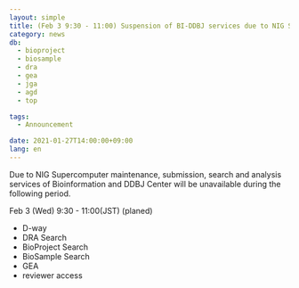 ```yaml
---
layout: simple
title: (Feb 3 9:30 - 11:00) Suspension of BI-DDBJ services due to NIG Supercomputer maintenance
category: news
db:
  - bioproject
  - biosample
  - dra
  - gea
  - jga
  - agd
  - top

tags:
  - Announcement

date: 2021-01-27T14:00:00+09:00
lang: en
---
```


Due to NIG Supercomputer maintenance, submission, search and analysis services of Bioinformation and DDBJ Center will be unavailable during the following period.

Feb 3 (Wed) 9:30 - 11:00(JST) (planed) 
- D-way
- DRA Search
- BioProject Search
- BioSample Search
- GEA
- reviewer access
